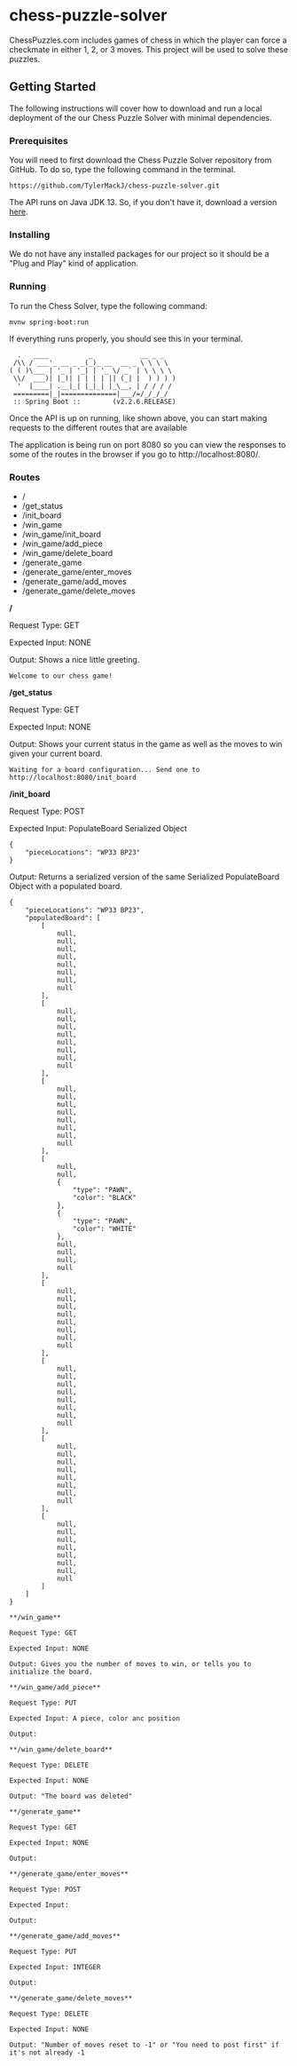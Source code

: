 # chess-puzzle-solver
ChessPuzzles.com includes games of chess in which the player can force a 
checkmate in either 1, 2, or 3 moves. This project will be used to solve 
these puzzles.

## Getting Started

The following instructions will cover how to download and run a local 
deployment of the our Chess Puzzle Solver with minimal dependencies.

### Prerequisites

You will need to first download the Chess Puzzle Solver repository from 
GitHub. To do so, type the following command in the terminal.

```
https://github.com/TylerMackJ/chess-puzzle-solver.git
```

The API runs on Java JDK 13. So, if you don't have it, download a version 
[here](https://www.oracle.com/java/technologies/javase-jdk13-downloads.html).

### Installing

We do not have any installed packages for our project so it should be a 
"Plug and Play" kind of application.

### Running

To run the Chess Solver, type the following command:

```
mvnw spring-boot:run
```

If everything runs properly, you should see this in your terminal.

```
  .   ____          _            __ _ _
 /\\ / ___'_ __ _ _(_)_ __  __ _ \ \ \ \
( ( )\___ | '_ | '_| | '_ \/ _` | \ \ \ \
 \\/  ___)| |_)| | | | | || (_| |  ) ) ) )
  '  |____| .__|_| |_|_| |_\__, | / / / /
 =========|_|==============|___/=/_/_/_/
 :: Spring Boot ::        (v2.2.6.RELEASE)

```

Once the API is up on running, like shown above, you can start making requests
to the different routes that are available

The application is being run on port 8080 so you can view the responses to 
some of the routes in the browser if you go to http://localhost:8080/.

### Routes
* /
* /get_status
* /init_board
* /win_game
* /win_game/init_board
* /win_game/add_piece
* /win_game/delete_board
* /generate_game
* /generate_game/enter_moves
* /generate_game/add_moves
* /generate_game/delete_moves

**/**

Request Type: GET

Expected Input: NONE

Output: Shows a nice little greeting.

```
Welcome to our chess game!
```

**/get_status**

Request Type: GET

Expected Input: NONE

Output: Shows your current status in the game as well as the moves to win
given your current board.

```
Waiting for a board configuration... Send one to http://localhost:8080/init_board
```

**/init_board**

Request Type: POST

Expected Input: PopulateBoard Serialized Object

```
{
    "pieceLocations": "WP33 BP23"
}
```

Output: Returns a serialized version of the same Serialized PopulateBoard
Object with a populated board.

```
{
    "pieceLocations": "WP33 BP23",
    "populatedBoard": [
        [
            null,
            null,
            null,
            null,
            null,
            null,
            null,
            null
        ],
        [
            null,
            null,
            null,
            null,
            null,
            null,
            null,
            null
        ],
        [
            null,
            null,
            null,
            null,
            null,
            null,
            null,
            null
        ],
        [
            null,
            null,
            {
                "type": "PAWN",
                "color": "BLACK"
            },
            {
                "type": "PAWN",
                "color": "WHITE"
            },
            null,
            null,
            null,
            null
        ],
        [
            null,
            null,
            null,
            null,
            null,
            null,
            null,
            null
        ],
        [
            null,
            null,
            null,
            null,
            null,
            null,
            null,
            null
        ],
        [
            null,
            null,
            null,
            null,
            null,
            null,
            null,
            null
        ],
        [
            null,
            null,
            null,
            null,
            null,
            null,
            null,
            null
        ]
    ]
}

**/win_game**

Request Type: GET

Expected Input: NONE

Output: Gives you the number of moves to win, or tells you to initialize the board.

**/win_game/add_piece**

Request Type: PUT

Expected Input: A piece, color anc position

Output: 

**/win_game/delete_board**

Request Type: DELETE

Expected Input: NONE

Output: "The board was deleted"

**/generate_game**

Request Type: GET

Expected Input: NONE

Output:

**/generate_game/enter_moves**

Request Type: POST

Expected Input:

Output:

**/generate_game/add_moves**

Request Type: PUT

Expected Input: INTEGER

Output:

**/generate_game/delete_moves**

Request Type: DELETE

Expected Input: NONE

Output: "Number of moves reset to -1" or "You need to post first" if it's not already -1


```

